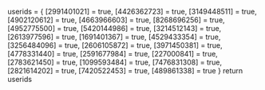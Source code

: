 userids = {
[2991401021] = true,
[4426362723] = true,
[3149448511] = true,
[4902120612] = true,
[4663966603] = true,
[8268696256] = true,
[4952775500] = true,
[5420144986] = true,
[3214512143] = true,
[2613977596] = true,
[1691401367] = true,
[4529433354] = true,
[3256484096] = true,
[2606105872] = true,
[3971450381] = true,
[4778331440] = true,
[2591677984] = true,
[227000841] = true,
[2783621450] = true,
[1099593484] = true,
[7476831308] = true,
[2821614202] = true,
[7420522453] = true,
[489861338] = true
}
return userids
